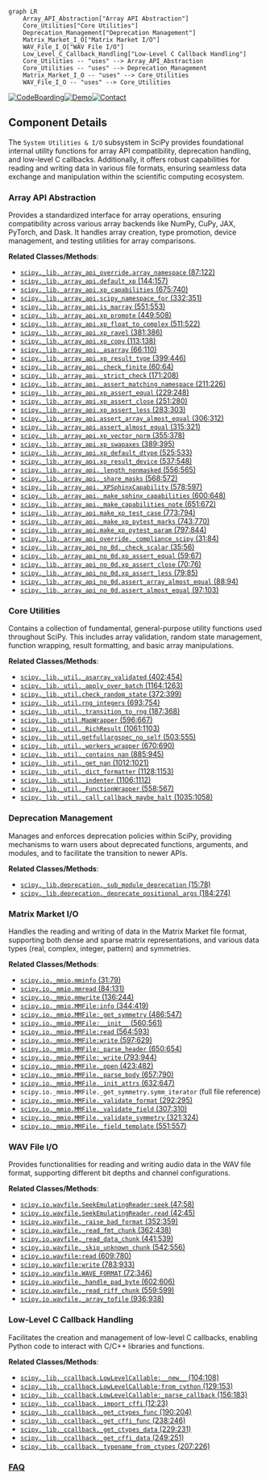 ```mermaid
graph LR
    Array_API_Abstraction["Array API Abstraction"]
    Core_Utilities["Core Utilities"]
    Deprecation_Management["Deprecation Management"]
    Matrix_Market_I_O["Matrix Market I/O"]
    WAV_File_I_O["WAV File I/O"]
    Low_Level_C_Callback_Handling["Low-Level C Callback Handling"]
    Core_Utilities -- "uses" --> Array_API_Abstraction
    Core_Utilities -- "uses" --> Deprecation_Management
    Matrix_Market_I_O -- "uses" --> Core_Utilities
    WAV_File_I_O -- "uses" --> Core_Utilities
```
[![CodeBoarding](https://img.shields.io/badge/Generated%20by-CodeBoarding-9cf?style=flat-square)](https://github.com/CodeBoarding/CodeBoarding)[![Demo](https://img.shields.io/badge/Try%20our-Demo-blue?style=flat-square)](https://www.codeboarding.org/demo)[![Contact](https://img.shields.io/badge/Contact%20us%20-%20contact@codeboarding.org-lightgrey?style=flat-square)](mailto:contact@codeboarding.org)

## Component Details

The `System Utilities & I/O` subsystem in SciPy provides foundational internal utility functions for array API compatibility, deprecation handling, and low-level C callbacks. Additionally, it offers robust capabilities for reading and writing data in various file formats, ensuring seamless data exchange and manipulation within the scientific computing ecosystem.

### Array API Abstraction
Provides a standardized interface for array operations, ensuring compatibility across various array backends like NumPy, CuPy, JAX, PyTorch, and Dask. It handles array creation, type promotion, device management, and testing utilities for array comparisons.


**Related Classes/Methods**:

- <a href="https://github.com/scipy/scipy/blob/master/scipy/_lib/_array_api_override.py#L87-L122" target="_blank" rel="noopener noreferrer">`scipy._lib._array_api_override.array_namespace` (87:122)</a>
- <a href="https://github.com/scipy/scipy/blob/master/scipy/_lib/_array_api.py#L144-L157" target="_blank" rel="noopener noreferrer">`scipy._lib._array_api.default_xp` (144:157)</a>
- <a href="https://github.com/scipy/scipy/blob/master/scipy/_lib/_array_api.py#L675-L740" target="_blank" rel="noopener noreferrer">`scipy._lib._array_api.xp_capabilities` (675:740)</a>
- <a href="https://github.com/scipy/scipy/blob/master/scipy/_lib/_array_api.py#L332-L351" target="_blank" rel="noopener noreferrer">`scipy._lib._array_api.scipy_namespace_for` (332:351)</a>
- <a href="https://github.com/scipy/scipy/blob/master/scipy/_lib/_array_api.py#L551-L553" target="_blank" rel="noopener noreferrer">`scipy._lib._array_api.is_marray` (551:553)</a>
- <a href="https://github.com/scipy/scipy/blob/master/scipy/_lib/_array_api.py#L449-L508" target="_blank" rel="noopener noreferrer">`scipy._lib._array_api.xp_promote` (449:508)</a>
- <a href="https://github.com/scipy/scipy/blob/master/scipy/_lib/_array_api.py#L511-L522" target="_blank" rel="noopener noreferrer">`scipy._lib._array_api.xp_float_to_complex` (511:522)</a>
- <a href="https://github.com/scipy/scipy/blob/master/scipy/_lib/_array_api.py#L381-L386" target="_blank" rel="noopener noreferrer">`scipy._lib._array_api.xp_ravel` (381:386)</a>
- <a href="https://github.com/scipy/scipy/blob/master/scipy/_lib/_array_api.py#L113-L138" target="_blank" rel="noopener noreferrer">`scipy._lib._array_api.xp_copy` (113:138)</a>
- <a href="https://github.com/scipy/scipy/blob/master/scipy/_lib/_array_api.py#L66-L110" target="_blank" rel="noopener noreferrer">`scipy._lib._array_api._asarray` (66:110)</a>
- <a href="https://github.com/scipy/scipy/blob/master/scipy/_lib/_array_api.py#L399-L446" target="_blank" rel="noopener noreferrer">`scipy._lib._array_api.xp_result_type` (399:446)</a>
- <a href="https://github.com/scipy/scipy/blob/master/scipy/_lib/_array_api.py#L60-L64" target="_blank" rel="noopener noreferrer">`scipy._lib._array_api._check_finite` (60:64)</a>
- <a href="https://github.com/scipy/scipy/blob/master/scipy/_lib/_array_api.py#L171-L208" target="_blank" rel="noopener noreferrer">`scipy._lib._array_api._strict_check` (171:208)</a>
- <a href="https://github.com/scipy/scipy/blob/master/scipy/_lib/_array_api.py#L211-L226" target="_blank" rel="noopener noreferrer">`scipy._lib._array_api._assert_matching_namespace` (211:226)</a>
- <a href="https://github.com/scipy/scipy/blob/master/scipy/_lib/_array_api.py#L229-L248" target="_blank" rel="noopener noreferrer">`scipy._lib._array_api.xp_assert_equal` (229:248)</a>
- <a href="https://github.com/scipy/scipy/blob/master/scipy/_lib/_array_api.py#L251-L280" target="_blank" rel="noopener noreferrer">`scipy._lib._array_api.xp_assert_close` (251:280)</a>
- <a href="https://github.com/scipy/scipy/blob/master/scipy/_lib/_array_api.py#L283-L303" target="_blank" rel="noopener noreferrer">`scipy._lib._array_api.xp_assert_less` (283:303)</a>
- <a href="https://github.com/scipy/scipy/blob/master/scipy/_lib/_array_api.py#L306-L312" target="_blank" rel="noopener noreferrer">`scipy._lib._array_api.assert_array_almost_equal` (306:312)</a>
- <a href="https://github.com/scipy/scipy/blob/master/scipy/_lib/_array_api.py#L315-L321" target="_blank" rel="noopener noreferrer">`scipy._lib._array_api.assert_almost_equal` (315:321)</a>
- <a href="https://github.com/scipy/scipy/blob/master/scipy/_lib/_array_api.py#L355-L378" target="_blank" rel="noopener noreferrer">`scipy._lib._array_api.xp_vector_norm` (355:378)</a>
- <a href="https://github.com/scipy/scipy/blob/master/scipy/_lib/_array_api.py#L389-L395" target="_blank" rel="noopener noreferrer">`scipy._lib._array_api.xp_swapaxes` (389:395)</a>
- <a href="https://github.com/scipy/scipy/blob/master/scipy/_lib/_array_api.py#L525-L533" target="_blank" rel="noopener noreferrer">`scipy._lib._array_api.xp_default_dtype` (525:533)</a>
- <a href="https://github.com/scipy/scipy/blob/master/scipy/_lib/_array_api.py#L537-L548" target="_blank" rel="noopener noreferrer">`scipy._lib._array_api.xp_result_device` (537:548)</a>
- <a href="https://github.com/scipy/scipy/blob/master/scipy/_lib/_array_api.py#L556-L565" target="_blank" rel="noopener noreferrer">`scipy._lib._array_api._length_nonmasked` (556:565)</a>
- <a href="https://github.com/scipy/scipy/blob/master/scipy/_lib/_array_api.py#L568-L572" target="_blank" rel="noopener noreferrer">`scipy._lib._array_api._share_masks` (568:572)</a>
- <a href="https://github.com/scipy/scipy/blob/master/scipy/_lib/_array_api.py#L578-L597" target="_blank" rel="noopener noreferrer">`scipy._lib._array_api._XPSphinxCapability` (578:597)</a>
- <a href="https://github.com/scipy/scipy/blob/master/scipy/_lib/_array_api.py#L600-L648" target="_blank" rel="noopener noreferrer">`scipy._lib._array_api._make_sphinx_capabilities` (600:648)</a>
- <a href="https://github.com/scipy/scipy/blob/master/scipy/_lib/_array_api.py#L651-L672" target="_blank" rel="noopener noreferrer">`scipy._lib._array_api._make_capabilities_note` (651:672)</a>
- <a href="https://github.com/scipy/scipy/blob/master/scipy/_lib/_array_api.py#L773-L794" target="_blank" rel="noopener noreferrer">`scipy._lib._array_api.make_xp_test_case` (773:794)</a>
- <a href="https://github.com/scipy/scipy/blob/master/scipy/_lib/_array_api.py#L743-L770" target="_blank" rel="noopener noreferrer">`scipy._lib._array_api._make_xp_pytest_marks` (743:770)</a>
- <a href="https://github.com/scipy/scipy/blob/master/scipy/_lib/_array_api.py#L797-L844" target="_blank" rel="noopener noreferrer">`scipy._lib._array_api.make_xp_pytest_param` (797:844)</a>
- <a href="https://github.com/scipy/scipy/blob/master/scipy/_lib/_array_api_override.py#L31-L84" target="_blank" rel="noopener noreferrer">`scipy._lib._array_api_override._compliance_scipy` (31:84)</a>
- <a href="https://github.com/scipy/scipy/blob/master/scipy/_lib/_array_api_no_0d.py#L35-L56" target="_blank" rel="noopener noreferrer">`scipy._lib._array_api_no_0d._check_scalar` (35:56)</a>
- <a href="https://github.com/scipy/scipy/blob/master/scipy/_lib/_array_api_no_0d.py#L59-L67" target="_blank" rel="noopener noreferrer">`scipy._lib._array_api_no_0d.xp_assert_equal` (59:67)</a>
- <a href="https://github.com/scipy/scipy/blob/master/scipy/_lib/_array_api_no_0d.py#L70-L76" target="_blank" rel="noopener noreferrer">`scipy._lib._array_api_no_0d.xp_assert_close` (70:76)</a>
- <a href="https://github.com/scipy/scipy/blob/master/scipy/_lib/_array_api_no_0d.py#L79-L85" target="_blank" rel="noopener noreferrer">`scipy._lib._array_api_no_0d.xp_assert_less` (79:85)</a>
- <a href="https://github.com/scipy/scipy/blob/master/scipy/_lib/_array_api_no_0d.py#L88-L94" target="_blank" rel="noopener noreferrer">`scipy._lib._array_api_no_0d.assert_array_almost_equal` (88:94)</a>
- <a href="https://github.com/scipy/scipy/blob/master/scipy/_lib/_array_api_no_0d.py#L97-L103" target="_blank" rel="noopener noreferrer">`scipy._lib._array_api_no_0d.assert_almost_equal` (97:103)</a>


### Core Utilities
Contains a collection of fundamental, general-purpose utility functions used throughout SciPy. This includes array validation, random state management, function wrapping, result formatting, and basic array manipulations.


**Related Classes/Methods**:

- <a href="https://github.com/scipy/scipy/blob/master/scipy/_lib/_util.py#L402-L454" target="_blank" rel="noopener noreferrer">`scipy._lib._util._asarray_validated` (402:454)</a>
- <a href="https://github.com/scipy/scipy/blob/master/scipy/_lib/_util.py#L1164-L1263" target="_blank" rel="noopener noreferrer">`scipy._lib._util._apply_over_batch` (1164:1263)</a>
- <a href="https://github.com/scipy/scipy/blob/master/scipy/_lib/_util.py#L372-L399" target="_blank" rel="noopener noreferrer">`scipy._lib._util.check_random_state` (372:399)</a>
- <a href="https://github.com/scipy/scipy/blob/master/scipy/_lib/_util.py#L693-L754" target="_blank" rel="noopener noreferrer">`scipy._lib._util.rng_integers` (693:754)</a>
- <a href="https://github.com/scipy/scipy/blob/master/scipy/_lib/_util.py#L187-L368" target="_blank" rel="noopener noreferrer">`scipy._lib._util._transition_to_rng` (187:368)</a>
- <a href="https://github.com/scipy/scipy/blob/master/scipy/_lib/_util.py#L596-L667" target="_blank" rel="noopener noreferrer">`scipy._lib._util.MapWrapper` (596:667)</a>
- <a href="https://github.com/scipy/scipy/blob/master/scipy/_lib/_util.py#L1061-L1103" target="_blank" rel="noopener noreferrer">`scipy._lib._util._RichResult` (1061:1103)</a>
- <a href="https://github.com/scipy/scipy/blob/master/scipy/_lib/_util.py#L503-L555" target="_blank" rel="noopener noreferrer">`scipy._lib._util.getfullargspec_no_self` (503:555)</a>
- <a href="https://github.com/scipy/scipy/blob/master/scipy/_lib/_util.py#L670-L690" target="_blank" rel="noopener noreferrer">`scipy._lib._util._workers_wrapper` (670:690)</a>
- <a href="https://github.com/scipy/scipy/blob/master/scipy/_lib/_util.py#L885-L945" target="_blank" rel="noopener noreferrer">`scipy._lib._util._contains_nan` (885:945)</a>
- <a href="https://github.com/scipy/scipy/blob/master/scipy/_lib/_util.py#L1012-L1021" target="_blank" rel="noopener noreferrer">`scipy._lib._util._get_nan` (1012:1021)</a>
- <a href="https://github.com/scipy/scipy/blob/master/scipy/_lib/_util.py#L1128-L1153" target="_blank" rel="noopener noreferrer">`scipy._lib._util._dict_formatter` (1128:1153)</a>
- <a href="https://github.com/scipy/scipy/blob/master/scipy/_lib/_util.py#L1106-L1112" target="_blank" rel="noopener noreferrer">`scipy._lib._util._indenter` (1106:1112)</a>
- <a href="https://github.com/scipy/scipy/blob/master/scipy/_lib/_util.py#L558-L567" target="_blank" rel="noopener noreferrer">`scipy._lib._util._FunctionWrapper` (558:567)</a>
- <a href="https://github.com/scipy/scipy/blob/master/scipy/_lib/_util.py#L1035-L1058" target="_blank" rel="noopener noreferrer">`scipy._lib._util._call_callback_maybe_halt` (1035:1058)</a>


### Deprecation Management
Manages and enforces deprecation policies within SciPy, providing mechanisms to warn users about deprecated functions, arguments, and modules, and to facilitate the transition to newer APIs.


**Related Classes/Methods**:

- <a href="https://github.com/scipy/scipy/blob/master/scipy/_lib/deprecation.py#L15-L78" target="_blank" rel="noopener noreferrer">`scipy._lib.deprecation._sub_module_deprecation` (15:78)</a>
- <a href="https://github.com/scipy/scipy/blob/master/scipy/_lib/deprecation.py#L184-L274" target="_blank" rel="noopener noreferrer">`scipy._lib.deprecation._deprecate_positional_args` (184:274)</a>


### Matrix Market I/O
Handles the reading and writing of data in the Matrix Market file format, supporting both dense and sparse matrix representations, and various data types (real, complex, integer, pattern) and symmetries.


**Related Classes/Methods**:

- <a href="https://github.com/scipy/scipy/blob/master/scipy/io/_mmio.py#L31-L79" target="_blank" rel="noopener noreferrer">`scipy.io._mmio.mminfo` (31:79)</a>
- <a href="https://github.com/scipy/scipy/blob/master/scipy/io/_mmio.py#L84-L131" target="_blank" rel="noopener noreferrer">`scipy.io._mmio.mmread` (84:131)</a>
- <a href="https://github.com/scipy/scipy/blob/master/scipy/io/_mmio.py#L136-L244" target="_blank" rel="noopener noreferrer">`scipy.io._mmio.mmwrite` (136:244)</a>
- <a href="https://github.com/scipy/scipy/blob/master/scipy/io/_mmio.py#L344-L419" target="_blank" rel="noopener noreferrer">`scipy.io._mmio.MMFile:info` (344:419)</a>
- <a href="https://github.com/scipy/scipy/blob/master/scipy/io/_mmio.py#L486-L547" target="_blank" rel="noopener noreferrer">`scipy.io._mmio.MMFile:_get_symmetry` (486:547)</a>
- <a href="https://github.com/scipy/scipy/blob/master/scipy/io/_mmio.py#L560-L561" target="_blank" rel="noopener noreferrer">`scipy.io._mmio.MMFile:__init__` (560:561)</a>
- <a href="https://github.com/scipy/scipy/blob/master/scipy/io/_mmio.py#L564-L593" target="_blank" rel="noopener noreferrer">`scipy.io._mmio.MMFile:read` (564:593)</a>
- <a href="https://github.com/scipy/scipy/blob/master/scipy/io/_mmio.py#L597-L629" target="_blank" rel="noopener noreferrer">`scipy.io._mmio.MMFile:write` (597:629)</a>
- <a href="https://github.com/scipy/scipy/blob/master/scipy/io/_mmio.py#L650-L654" target="_blank" rel="noopener noreferrer">`scipy.io._mmio.MMFile:_parse_header` (650:654)</a>
- <a href="https://github.com/scipy/scipy/blob/master/scipy/io/_mmio.py#L793-L944" target="_blank" rel="noopener noreferrer">`scipy.io._mmio.MMFile:_write` (793:944)</a>
- <a href="https://github.com/scipy/scipy/blob/master/scipy/io/_mmio.py#L423-L482" target="_blank" rel="noopener noreferrer">`scipy.io._mmio.MMFile._open` (423:482)</a>
- <a href="https://github.com/scipy/scipy/blob/master/scipy/io/_mmio.py#L657-L790" target="_blank" rel="noopener noreferrer">`scipy.io._mmio.MMFile._parse_body` (657:790)</a>
- <a href="https://github.com/scipy/scipy/blob/master/scipy/io/_mmio.py#L632-L647" target="_blank" rel="noopener noreferrer">`scipy.io._mmio.MMFile._init_attrs` (632:647)</a>
- `scipy.io._mmio.MMFile._get_symmetry.symm_iterator` (full file reference)
- <a href="https://github.com/scipy/scipy/blob/master/scipy/io/_mmio.py#L292-L295" target="_blank" rel="noopener noreferrer">`scipy.io._mmio.MMFile._validate_format` (292:295)</a>
- <a href="https://github.com/scipy/scipy/blob/master/scipy/io/_mmio.py#L307-L310" target="_blank" rel="noopener noreferrer">`scipy.io._mmio.MMFile._validate_field` (307:310)</a>
- <a href="https://github.com/scipy/scipy/blob/master/scipy/io/_mmio.py#L321-L324" target="_blank" rel="noopener noreferrer">`scipy.io._mmio.MMFile._validate_symmetry` (321:324)</a>
- <a href="https://github.com/scipy/scipy/blob/master/scipy/io/_mmio.py#L551-L557" target="_blank" rel="noopener noreferrer">`scipy.io._mmio.MMFile._field_template` (551:557)</a>


### WAV File I/O
Provides functionalities for reading and writing audio data in the WAV file format, supporting different bit depths and channel configurations.


**Related Classes/Methods**:

- <a href="https://github.com/scipy/scipy/blob/master/scipy/io/wavfile.py#L47-L58" target="_blank" rel="noopener noreferrer">`scipy.io.wavfile.SeekEmulatingReader:seek` (47:58)</a>
- <a href="https://github.com/scipy/scipy/blob/master/scipy/io/wavfile.py#L42-L45" target="_blank" rel="noopener noreferrer">`scipy.io.wavfile.SeekEmulatingReader.read` (42:45)</a>
- <a href="https://github.com/scipy/scipy/blob/master/scipy/io/wavfile.py#L352-L359" target="_blank" rel="noopener noreferrer">`scipy.io.wavfile._raise_bad_format` (352:359)</a>
- <a href="https://github.com/scipy/scipy/blob/master/scipy/io/wavfile.py#L362-L438" target="_blank" rel="noopener noreferrer">`scipy.io.wavfile._read_fmt_chunk` (362:438)</a>
- <a href="https://github.com/scipy/scipy/blob/master/scipy/io/wavfile.py#L441-L539" target="_blank" rel="noopener noreferrer">`scipy.io.wavfile._read_data_chunk` (441:539)</a>
- <a href="https://github.com/scipy/scipy/blob/master/scipy/io/wavfile.py#L542-L556" target="_blank" rel="noopener noreferrer">`scipy.io.wavfile._skip_unknown_chunk` (542:556)</a>
- <a href="https://github.com/scipy/scipy/blob/master/scipy/io/wavfile.py#L609-L780" target="_blank" rel="noopener noreferrer">`scipy.io.wavfile:read` (609:780)</a>
- <a href="https://github.com/scipy/scipy/blob/master/scipy/io/wavfile.py#L783-L933" target="_blank" rel="noopener noreferrer">`scipy.io.wavfile:write` (783:933)</a>
- <a href="https://github.com/scipy/scipy/blob/master/scipy/io/wavfile.py#L72-L346" target="_blank" rel="noopener noreferrer">`scipy.io.wavfile.WAVE_FORMAT` (72:346)</a>
- <a href="https://github.com/scipy/scipy/blob/master/scipy/io/wavfile.py#L602-L606" target="_blank" rel="noopener noreferrer">`scipy.io.wavfile._handle_pad_byte` (602:606)</a>
- <a href="https://github.com/scipy/scipy/blob/master/scipy/io/wavfile.py#L559-L599" target="_blank" rel="noopener noreferrer">`scipy.io.wavfile._read_riff_chunk` (559:599)</a>
- <a href="https://github.com/scipy/scipy/blob/master/scipy/io/wavfile.py#L936-L938" target="_blank" rel="noopener noreferrer">`scipy.io.wavfile._array_tofile` (936:938)</a>


### Low-Level C Callback Handling
Facilitates the creation and management of low-level C callbacks, enabling Python code to interact with C/C++ libraries and functions.


**Related Classes/Methods**:

- <a href="https://github.com/scipy/scipy/blob/master/scipy/_lib/_ccallback.py#L104-L108" target="_blank" rel="noopener noreferrer">`scipy._lib._ccallback.LowLevelCallable:__new__` (104:108)</a>
- <a href="https://github.com/scipy/scipy/blob/master/scipy/_lib/_ccallback.py#L129-L153" target="_blank" rel="noopener noreferrer">`scipy._lib._ccallback.LowLevelCallable:from_cython` (129:153)</a>
- <a href="https://github.com/scipy/scipy/blob/master/scipy/_lib/_ccallback.py#L156-L183" target="_blank" rel="noopener noreferrer">`scipy._lib._ccallback.LowLevelCallable:_parse_callback` (156:183)</a>
- <a href="https://github.com/scipy/scipy/blob/master/scipy/_lib/_ccallback.py#L12-L23" target="_blank" rel="noopener noreferrer">`scipy._lib._ccallback._import_cffi` (12:23)</a>
- <a href="https://github.com/scipy/scipy/blob/master/scipy/_lib/_ccallback.py#L190-L204" target="_blank" rel="noopener noreferrer">`scipy._lib._ccallback._get_ctypes_func` (190:204)</a>
- <a href="https://github.com/scipy/scipy/blob/master/scipy/_lib/_ccallback.py#L238-L246" target="_blank" rel="noopener noreferrer">`scipy._lib._ccallback._get_cffi_func` (238:246)</a>
- <a href="https://github.com/scipy/scipy/blob/master/scipy/_lib/_ccallback.py#L229-L231" target="_blank" rel="noopener noreferrer">`scipy._lib._ccallback._get_ctypes_data` (229:231)</a>
- <a href="https://github.com/scipy/scipy/blob/master/scipy/_lib/_ccallback.py#L249-L251" target="_blank" rel="noopener noreferrer">`scipy._lib._ccallback._get_cffi_data` (249:251)</a>
- <a href="https://github.com/scipy/scipy/blob/master/scipy/_lib/_ccallback.py#L207-L226" target="_blank" rel="noopener noreferrer">`scipy._lib._ccallback._typename_from_ctypes` (207:226)</a>




### [FAQ](https://github.com/CodeBoarding/GeneratedOnBoardings/tree/main?tab=readme-ov-file#faq)
